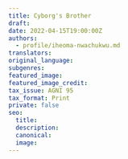 ```yaml
---
title: Cyborg's Brother
draft:
date: 2022-04-15T19:00:00Z
authors:
  - profile/iheoma-nwachukwu.md
translators:
original_language:
subgenres:
featured_image:
featured_image_credit:
tax_issue: AGNI 95
tax_format: Print
private: false
seo:
  title:
  description:
  canonical:
  image:
---
```

